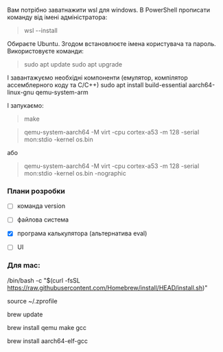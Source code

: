 Вам потрібно заватнажити wsl для windows.
В PowerShell прописати команду від імені адміністратора:
> wsl --install

Обираєте Ubuntu. Згодом встановлюєте імена користувача та пароль.
Використовуєте команди:
> sudo apt update
> sudo apt upgrade

І завантажуємо необхідні компоненти (емулятор, компілятор ассемблерного коду та С/С++)
sudo apt install build-essential aarch64-linux-gnu qemu-system-arm

І запукаємо:
> make

> qemu-system-aarch64 -M virt -cpu cortex-a53 -m 128 -serial mon:stdio -kernel os.bin

або
> qemu-system-aarch64 -M virt -cpu cortex-a53 -m 128 -serial mon:stdio -kernel os.bin -nographic


### Плани розробки
- [ ] команда version
- [ ] файлова система
- [x] програма калькулятора (альтернатива eval)
- [ ] UI



### Для mac:
/bin/bash -c "$(curl -fsSL https://raw.githubusercontent.com/Homebrew/install/HEAD/install.sh)"

source ~/.zprofile

brew update

brew install qemu make gcc

brew install aarch64-elf-gcc


